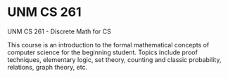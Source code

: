 # UNM CS 261

UNM CS 261 - Discrete Math for CS

This course is an introduction to the formal mathematical concepts of computer science for the beginning
student. Topics include proof techniques, elementary logic, set theory, counting and classic
probability, relations, graph theory, etc.
